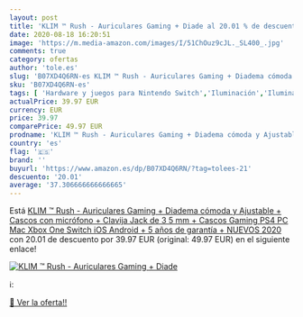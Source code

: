 ```yaml
---
layout: post
title: 'KLIM ™ Rush - Auriculares Gaming + Diade al 20.01 % de descuento'
date: 2020-08-18 16:20:51
image: 'https://m.media-amazon.com/images/I/51ChOuz9cJL._SL400_.jpg'
comments: true
category: ofertas
author: 'tole.es'
slug: 'B07XD4Q6RN-es KLIM ™ Rush - Auriculares Gaming + Diadema cómoda y...'
sku: 'B07XD4Q6RN-es'
tags: [ 'Hardware y juegos para Nintendo Switch','Iluminación','Iluminación de ambiente de interior','Iluminación de interior','Iluminación decorativa y para usos específicos de interior','Juegos para Nintendo Switch','Videojuegos','ps4','xbox', ]
actualPrice: 39.97 EUR
currency: EUR
price: 39.97
comparePrice: 49.97 EUR
prodname: 'KLIM ™ Rush - Auriculares Gaming + Diadema cómoda y Ajustable + Cascos con micrófono + Clavija Jack de 3 5 mm + Cascos Gaming PS4 PC Mac Xbox One Switch iOS Android + 5 años de garantía + NUEVOS 2020'
country: 'es'
flag: '🇪🇸'
brand: ''
buyurl: 'https://www.amazon.es/dp/B07XD4Q6RN/?tag=tolees-21'
descuento: '20.01'
average: '37.306666666666665'
---
```


Está [KLIM ™ Rush - Auriculares Gaming + Diadema cómoda y Ajustable + Cascos con micrófono + Clavija Jack de 3 5 mm + Cascos Gaming PS4 PC Mac Xbox One Switch iOS Android + 5 años de garantía + NUEVOS 2020](https://www.amazon.es/dp/B07XD4Q6RN/?tag=tolees-21) con 20.01 de descuento por 39.97 EUR (original: 49.97 EUR) en el siguiente enlace!

[![KLIM ™ Rush - Auriculares Gaming + Diade](https://m.media-amazon.com/images/I/51ChOuz9cJL._SL400_.jpg)](https://www.amazon.es/dp/B07XD4Q6RN/?tag=tolees-21)

ℹ️:


[🛒 Ver la oferta!!](https://www.amazon.es/dp/B07XD4Q6RN/?tag=tolees-21)
